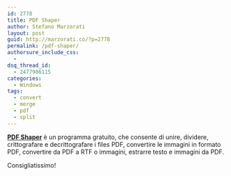 ```yaml
---
id: 2778
title: PDF Shaper
author: Stefano Marzorati
layout: post
guid: http://marzorati.co/?p=2778
permalink: /pdf-shaper/
authorsure_include_css:
  - 
dsq_thread_id:
  - 2477986115
categories:
  - Windows
tags:
  - convert
  - merge
  - pdf
  - split
---
```

**<a href="http://www.glorylogic.com/" title="PDF Shaper" target="_blank">PDF Shaper</a>** è un programma gratuito, che consente di unire, dividere, crittografare e decrittografare i files PDF, convertire le immagini in formato PDF, convertire da PDF a RTF o immagini, estrarre testo e immagini da PDF.

Consigliatissimo!